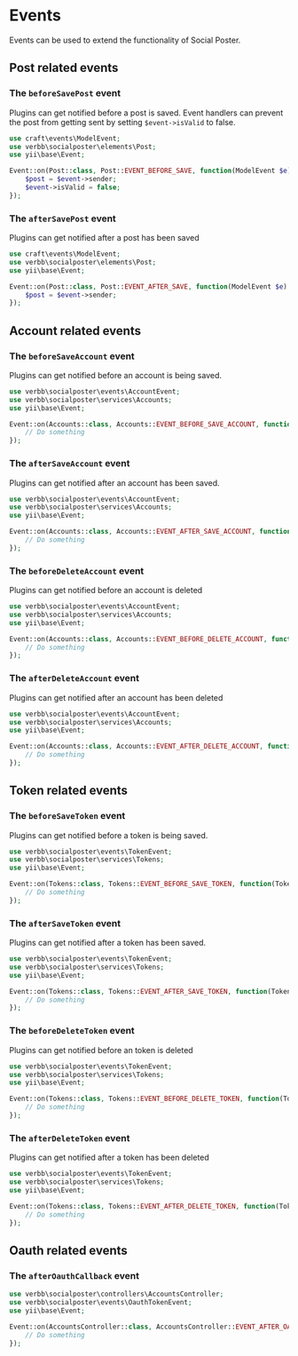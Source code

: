 # Events
Events can be used to extend the functionality of Social Poster.

## Post related events

### The `beforeSavePost` event
Plugins can get notified before a post is saved. Event handlers can prevent the post from getting sent by setting `$event->isValid` to false.

```php
use craft\events\ModelEvent;
use verbb\socialposter\elements\Post;
use yii\base\Event;

Event::on(Post::class, Post::EVENT_BEFORE_SAVE, function(ModelEvent $e) {
    $post = $event->sender;
    $event->isValid = false;
});
```

### The `afterSavePost` event
Plugins can get notified after a post has been saved

```php
use craft\events\ModelEvent;
use verbb\socialposter\elements\Post;
use yii\base\Event;

Event::on(Post::class, Post::EVENT_AFTER_SAVE, function(ModelEvent $e) {
    $post = $event->sender;
});
```

## Account related events
### The `beforeSaveAccount` event

Plugins can get notified before an account is being saved.

```php
use verbb\socialposter\events\AccountEvent;
use verbb\socialposter\services\Accounts;
use yii\base\Event;

Event::on(Accounts::class, Accounts::EVENT_BEFORE_SAVE_ACCOUNT, function(AccountEvent $e) {
    // Do something
});
```

### The `afterSaveAccount` event
Plugins can get notified after an account has been saved.

```php
use verbb\socialposter\events\AccountEvent;
use verbb\socialposter\services\Accounts;
use yii\base\Event;

Event::on(Accounts::class, Accounts::EVENT_AFTER_SAVE_ACCOUNT, function(AccountEvent $e) {
    // Do something
});
```

### The `beforeDeleteAccount` event
Plugins can get notified before an account is deleted

```php
use verbb\socialposter\events\AccountEvent;
use verbb\socialposter\services\Accounts;
use yii\base\Event;

Event::on(Accounts::class, Accounts::EVENT_BEFORE_DELETE_ACCOUNT, function(AccountEvent $e) {
    // Do something
});
```

### The `afterDeleteAccount` event
Plugins can get notified after an account has been deleted

```php
use verbb\socialposter\events\AccountEvent;
use verbb\socialposter\services\Accounts;
use yii\base\Event;

Event::on(Accounts::class, Accounts::EVENT_AFTER_DELETE_ACCOUNT, function(AccountEvent $e) {
    // Do something
});
```

## Token related events

### The `beforeSaveToken` event
Plugins can get notified before a token is being saved.

```php
use verbb\socialposter\events\TokenEvent;
use verbb\socialposter\services\Tokens;
use yii\base\Event;

Event::on(Tokens::class, Tokens::EVENT_BEFORE_SAVE_TOKEN, function(TokenEvent $e) {
    // Do something
});
```

### The `afterSaveToken` event
Plugins can get notified after a token has been saved.

```php
use verbb\socialposter\events\TokenEvent;
use verbb\socialposter\services\Tokens;
use yii\base\Event;

Event::on(Tokens::class, Tokens::EVENT_AFTER_SAVE_TOKEN, function(TokenEvent $e) {
    // Do something
});
```

### The `beforeDeleteToken` event
Plugins can get notified before an token is deleted

```php
use verbb\socialposter\events\TokenEvent;
use verbb\socialposter\services\Tokens;
use yii\base\Event;

Event::on(Tokens::class, Tokens::EVENT_BEFORE_DELETE_TOKEN, function(TokenEvent $e) {
    // Do something
});
```

### The `afterDeleteToken` event
Plugins can get notified after a token has been deleted

```php
use verbb\socialposter\events\TokenEvent;
use verbb\socialposter\services\Tokens;
use yii\base\Event;

Event::on(Tokens::class, Tokens::EVENT_AFTER_DELETE_TOKEN, function(TokenEvent $e) {
    // Do something
});
```

## Oauth related events

### The `afterOauthCallback` event

```php
use verbb\socialposter\controllers\AccountsController;
use verbb\socialposter\events\OauthTokenEvent;
use yii\base\Event;

Event::on(AccountsController::class, AccountsController::EVENT_AFTER_OAUTH_CALLBACK, function(OauthTokenEvent $e) {
    // Do something
});
```
